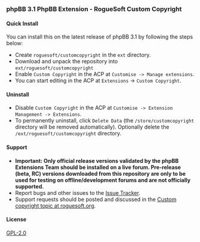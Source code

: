### phpBB 3.1 PhpBB Extension - RogueSoft Custom Copyright

#### Quick Install

You can install this on the latest release of phpBB 3.1 by following the steps below:

* Create `roguesoft/customcopyright` in the `ext` directory.
* Download and unpack the repository into `ext/roguesoft/customcopyright`
* Enable `Custom Copyright` in the ACP at `Customise -> Manage extensions`.
* You can start editing in the ACP at `Extensions` -> `Custom Copyright`.

#### Uninstall

* Disable `Custom Copyright` in the ACP at `Customise -> Extension Management -> Extensions`.
* To permanently uninstall, click `Delete Data` (the `/store/customcopyright` directory will be removed automatically). Optionally delete the `/ext/roguesoft/customcopyright` directory.

#### Support

* **Important: Only official release versions validated by the phpBB Extensions Team should be installed on a live forum. Pre-release (beta, RC) versions downloaded from this repository are only to be used for testing on offline/development forums and are not officially supported.**
* Report bugs and other issues to the [Issue Tracker](https://github.com/RogueSoft/phpbb-ext-customcopyright/issues).
* Support requests should be posted and discussed in the [Custom copyright topic at roguesoft.org](http://www.roguesoft.org/viewtopic.php?f=3&t=3).

#### License

[GPL-2.0](License.txt)
